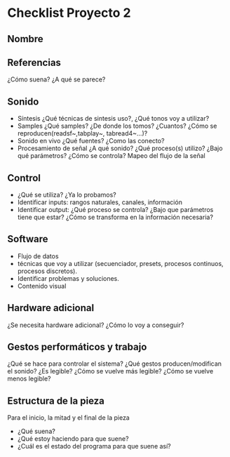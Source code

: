 # Checklist Proyecto 2

## Nombre

## Referencias 
¿Cómo suena? ¿A qué se parece?

## Sonido 
- Síntesis ¿Qué técnicas de sintesis uso?, ¿Qué tonos voy a utilizar?
- Samples ¿Qué samples? ¿De donde los tomos? ¿Cuantos? ¿Cómo se reproducen(readsf~,tabplay~, tabread4~...)?
- Sonido en vivo ¿Qué fuentes? ¿Como las conecto? 
- Procesamiento de señal ¿A qué sonido? ¿Qué proceso(s) utilizo? ¿Bajo qué parámetros? ¿Cómo se controla? Mapeo del flujo de la señal

## Control
- ¿Qué se utiliza? ¿Ya lo probamos?
- Identificar inputs: rangos naturales, canales, información
- Identificar output: ¿Qué proceso se controla? ¿Bajo que parámetros tiene que estar? ¿Cómo se transforma en la información necesaria?

## Software
- Flujo de datos
- técnicas que voy a utilizar (secuenciador, presets, procesos continuos, procesos discretos).
- Identificar problemas y soluciones.
- Contenido visual

## Hardware adicional
¿Se necesita hardware adicional? ¿Cómo lo voy a conseguir?

## Gestos performáticos y trabajo
¿Qué se hace para controlar el sistema? ¿Qué  gestos producen/modifican el sonido? ¿Es legible? ¿Cómo se vuelve más legible? ¿Cómo se vuelve menos legible?

## Estructura de la pieza
Para el inicio, la mitad y el final de la pieza
- ¿Qué suena? 
- ¿Qué estoy haciendo para que suene? 
- ¿Cuál es el estado del programa para que suene así?
